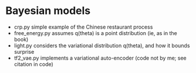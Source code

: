 
# Bayesian models

- crp.py simple example of the Chinese restaurant process
- free_energy.py assumes q(theta) is a point distribution (ie, as in the book)
- light.py considers the variational distribution q(theta), and how it bounds surprise
- tf2_vae.py implements a variational auto-encoder (code not by me; see citation in code)
